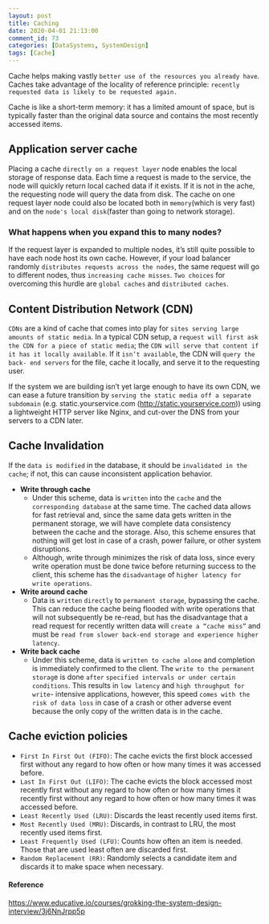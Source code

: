 ```yaml
---
layout: post
title: Caching
date: 2020-04-01 21:13:00
comment_id: 73
categories: [DataSystems, SystemDesign]
tags: [Cache]
---
```


Cache helps making vastly `better use of the resources you already have`. Caches take advantage of the locality of reference principle: `recently requested data is likely to be requested again.`

Cache is like a short-term memory: it has a limited amount of space, but is typically faster than the original data source and contains the most recently accessed items.

## Application server cache

Placing a cache `directly on a request layer` node enables the local storage of response data. Each time a request is made to the service, the node will quickly return local cached data if it exists. If it is not in the ache, the requesting node will query the data from disk. The cache on one request layer node could also be located both in `memory`(which is very fast) and on the `node's local disk`(faster than going to network storage).

### What happens when you expand this to many nodes?

If the request layer is expanded to multiple nodes, it’s still quite possible to have each node host its own cache. However, if your load balancer randomly `distributes requests across the nodes`, the same request will go to different nodes, thus `increasing cache misses`. `Two choices` for overcoming this hurdle are `global caches` and `distributed caches`.

## Content Distribution Network (CDN)

`CDNs` are a kind of cache that comes into play for `sites serving large amounts of static media`. In a typical CDN setup, a `request will first ask the CDN for a piece of static media`; the `CDN will serve that content if it has it locally available`. If it `isn’t available`, the CDN will `query the back- end servers` for the file, cache it locally, and serve it to the requesting user.

If the system we are building isn’t yet large enough to have its own CDN, we can ease a future transition by `serving the static media off a separate subdomain` (e.g. static.yourservice.com (http://static.yourservice.com)) using a lightweight HTTP server like Nginx, and cut-over the DNS from your servers to a CDN later.

## Cache Invalidation

If the `data is modified` in the database, it should be `invalidated in the cache`; if not, this can cause inconsistent application behavior.

- **Write through cache**
  - Under this scheme, data is `written` into the `cache` and the `corresponding database` at the same time. The cached data allows for fast retrieval and, since the same data gets written in the permanent storage, we will have complete data consistency between the cache and the storage. Also, this scheme ensures that nothing will get lost in case of a crash, power failure, or other system disruptions.
  - Although, write through minimizes the risk of data loss, since every write operation must be done twice before returning success to the client, this scheme has the `disadvantage` of `higher latency for write operations`.
- **Write around cache**
  - Data is `written` `directly` to `permanent storage`, bypassing the cache. This can reduce the cache being flooded with write operations that will not subsequently be re-read, but has the disadvantage that a read request for recently written data will `create a “cache miss”` and must be `read from slower back-end storage and experience higher latency`.
- **Write back cache**
  - Under this scheme, data is `written to cache alone` and completion is immediately confirmed to the client. The `write to the permanent storag`e is done `after` `specified intervals or under certain conditions`. This results in `low latency` and `high throughput for write`- intensive applications, however, this speed `comes with the risk of data loss` in case of a crash or other adverse event because the only copy of the written data is in the cache.

## Cache eviction policies

- `First In First Out (FIFO)`: The cache evicts the first block accessed first without any regard to how often or how many times it was accessed before.
- `Last In First Out (LIFO)`: The cache evicts the block accessed most recently first without any regard to how often or how many times it recently first without any regard to how often or how many times it was accessed before.
- `Least Recently Used (LRU)`: Discards the least recently used items first.
- `Most Recently Used (MRU)`: Discards, in contrast to LRU, the most recently used items first.
- `Least Frequently Used (LFU)`: Counts how often an item is needed. Those that are used least often are discarded first.
- `Random Replacement (RR)`: Randomly selects a candidate item and discards it to make space when necessary.

#### Reference

<https://www.educative.io/courses/grokking-the-system-design-interview/3j6NnJrpp5p>
